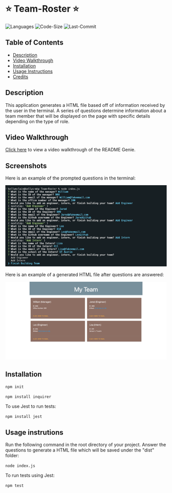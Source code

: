 # :star: Team-Roster :star:

![Languages](https://img.shields.io/github/languages/top/rucatues/Team-Roster)
![Code-Size](https://img.shields.io/github/languages/code-size/rucatues/Team-Roster)
![Last-Commit](https://img.shields.io/github/last-commit/rucatues/Team-Roster)


## Table of Contents

* [Description](#description)
* [Video Walkthrough](#video-walkthrough)
* [Installation](#installation)
* [Usage Instructions](#usage-instructions)
* [Credits](#credits)


## Description

This application generates a HTML file based off of information received by the user in the terminal. A series of questions determine information about a team member that will be displayed on the page with specific details depending on the type of role. 

## Video Walkthrough

[Click here](www.google.com) to view a video walkthrough of the README Genie. 

## Screenshots

Here is an example of the prompted questions in the terminal: 

![Terminal-Example](./src/ScreenshotofTerminal.png)  


Here is an example of a generated HTML file after questions are answered:  

![HTML-Example](./src/screenshot11.png)  


## Installation

`npm init`
  
`npm install inquirer`

To use Jest to run tests: 

`npm install jest`

## Usage instrutions

Run the following command in the root directory of your project. Answer the questions to generate a HTML file which will be saved under the "dist" folder:
  
`node index.js`

To run tests using Jest: 

`npm test` 